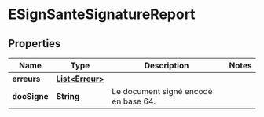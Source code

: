 # ESignSanteSignatureReport

## Properties
Name | Type | Description | Notes
------------ | ------------- | ------------- | -------------
**erreurs** | [**List&lt;Erreur&gt;**](Erreur.md) |  | 
**docSigne** | **String** | Le document signé encodé en base 64. | 

